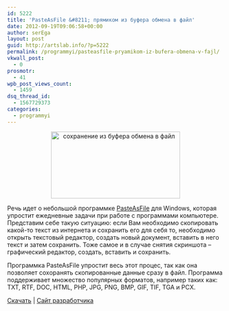 ```yaml
---
id: 5222
title: 'PasteAsFile &#8211; прямиком из буфера обмена в файл'
date: 2012-09-19T09:06:58+00:00
author: serEga
layout: post
guid: http://artslab.info/?p=5222
permalink: /programmyi/pasteasfile-pryamikom-iz-bufera-obmena-v-fajl/
vkwall_post:
  - 0
prosmotr:
  - 41
wpb_post_views_count:
  - 1459
dsq_thread_id:
  - 1567729373
categories:
  - programmyi
---
```

<center>
  <a href="http://googledrive.com/host/0B9lHVSSSdxdxd0hjdUdmRzY3Tjg/pasteasfile_dlya_windows.png"><img src="http://googledrive.com/host/0B9lHVSSSdxdxd0hjdUdmRzY3Tjg/pasteasfile_dlya_windows-300x156.png" alt="сохранение из буфера обмена в файл" title="pasteasfile_dlya_windows" width="300" height="156" class="aligncenter size-medium wp-image-5225" srcset="http://googledrive.com/host/0B9lHVSSSdxdxd0hjdUdmRzY3Tjg/pasteasfile_dlya_windows-300x156.png 300w, http://googledrive.com/host/0B9lHVSSSdxdxd0hjdUdmRzY3Tjg/pasteasfile_dlya_windows.png 348w" sizes="(max-width: 300px) 100vw, 300px" /></a>
</center>

Речь идет о небольшой программке [PasteAsFile](http://starpunch.net/) для Windows, которая упростит ежедневные задачи при работе с программами компьютере. Представим себе такую ситуацию: если Вам необходимо скопировать какой-то текст из интернета и сохранить его для себя то, необходимо открыть текстовый редактор, создать новый документ, вставить в него текст и затем сохранить. Тоже самое и в случае снятия скриншота &#8211; графический редактор, создать, вставить и сохранить.

Программка PasteAsFile упростит весь этот процес, так как она позволяет сохоранять скопированные данные сразу в файл. Программа поддерживает множество популярных форматов, например таких как: TXT, RTF, DOC, HTML, PHP, JPG, PNG, BMP, GIF, TIF, TGA и PCX.

[Скачать](https://www.box.com/s/215tgjquqcqasp14m1v5) | [Сайт разработчика](http://starpunch.net/)